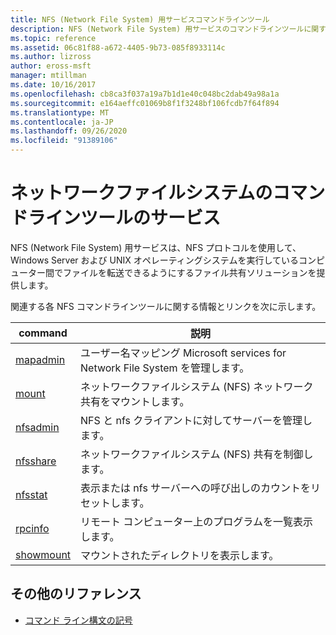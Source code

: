 ```yaml
---
title: NFS (Network File System) 用サービスコマンドラインツール
description: NFS (Network File System) 用サービスのコマンドラインツールに関するリファレンス記事
ms.topic: reference
ms.assetid: 06c81f88-a672-4405-9b73-085f8933114c
ms.author: lizross
author: eross-msft
manager: mtillman
ms.date: 10/16/2017
ms.openlocfilehash: cb8ca3f037a19a7b1d1e40c048bc2dab49a98a1a
ms.sourcegitcommit: e164aeffc01069b8f1f3248bf106fcdb7f64f894
ms.translationtype: MT
ms.contentlocale: ja-JP
ms.lasthandoff: 09/26/2020
ms.locfileid: "91389106"
---
```

# <a name="services-for-network-file-system-command-line-tools"></a>ネットワークファイルシステムのコマンドラインツールのサービス

NFS (Network File System) 用サービスは、NFS プロトコルを使用して、Windows Server および UNIX オペレーティングシステムを実行しているコンピューター間でファイルを転送できるようにするファイル共有ソリューションを提供します。

関連する各 NFS コマンドラインツールに関する情報とリンクを次に示します。

| command | 説明 |
|--|--|
| [mapadmin](mapadmin.md) | ユーザー名マッピング Microsoft services for Network File System を管理します。 |
| [mount](mount.md) | ネットワークファイルシステム (NFS) ネットワーク共有をマウントします。 |
| [nfsadmin](nfsadmin.md) | NFS と nfs クライアントに対してサーバーを管理します。 |
| [nfsshare](nfsshare.md) | ネットワークファイルシステム (NFS) 共有を制御します。 |
| [nfsstat](nfsstat.md) | 表示または nfs サーバーへの呼び出しのカウントをリセットします。 |
| [rpcinfo](rpcinfo.md) | リモート コンピューター上のプログラムを一覧表示します。 |
| [showmount](showmount.md) | マウントされたディレクトリを表示します。 |

## <a name="additional-references"></a>その他のリファレンス

- [コマンド ライン構文の記号](command-line-syntax-key.md)